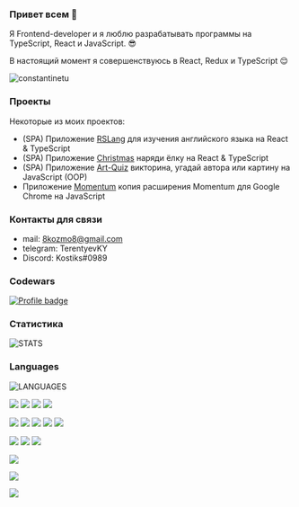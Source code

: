 ### Привет всем 👋

Я Frontend-developer и я люблю разрабатывать программы на TypeScript, React и JavaScript. 😎

В настоящий момент я совершенствуюсь в React, Redux и TypeScript 😌

<img src="https://komarev.com/ghpvc/?username=constantinetu&label=Profile%20views&color=0e75b6&style=flat" alt="constantinetu" />

### Проекты

Некоторые из моих проектов:

- (SPA) Приложение [RSLang](https://constantinetu-rslang.netlify.app/) для изучения английского языка на React & TypeScript
- (SPA) Приложение [Christmas](https://constantinetu-christmas.netlify.app/) наряди ёлку на React & TypeScript
- (SPA) Приложение [Art-Quiz](https://constantinetu-art-quiz.netlify.app/) викторина, угадай автора или картину на JavaScript (OOP)
- Приложение [Momentum](https://constantinetu-momentum.netlify.app/) копия расширения Momentum для Google Chrome на JavaScript

### Контакты для связи

- mail: 8kozmo8@gmail.com
- telegram: TerentyevKY
- Discord: Kostiks#0989

### Codewars
[![Profile badge](https://www.codewars.com/users/ConstantineTU/badges/large)](https://www.codewars.com/users/ConstantineTU)
### Статистика
![STATS](https://github-readme-stats.vercel.app/api?username=ConstantineTU)
### Languages
![LANGUAGES](https://github-readme-stats.vercel.app/api/top-langs/?username=ConstantineTU&layout=compact)

![](https://img.shields.io/badge/Code-Javascript-informational?style=flat&logo=<LOGO_NAME>&logoColor=white&color=yellow) 
![](https://img.shields.io/badge/Code-Typescript-informational?style=flat&logo=<LOGO_NAME>&logoColor=white&color=blue)
![](https://img.shields.io/badge/Code-HTML-informational?style=flat&logo=<LOGO_NAME>&logoColor=white&color=orange)
![](https://img.shields.io/badge/Code-SCSS/CSS-informational?style=flat&logo=<LOGO_NAME>&logoColor=white&color=brown)

![](https://img.shields.io/badge/Tools-Webpack-informational?style=flat&logo=<LOGO_NAME>&logoColor=white&color=blue)
![](https://img.shields.io/badge/Tools-Gulp-informational?style=flat&logo=<LOGO_NAME>&logoColor=white&color=darkred)
![](https://img.shields.io/badge/Tools-VSCode-informational?style=flat&logo=<LOGO_NAME>&logoColor=white&color=darkblue)
![](https://img.shields.io/badge/Tools-Git-informational?style=flat&logo=<LOGO_NAME>&logoColor=white&color=2bbc8a)
![](https://img.shields.io/badge/Tools-DevTools-informational?style=flat&logo=<LOGO_NAME>&logoColor=white&color=beige)

![](https://img.shields.io/badge/Other-Photoshop-informational?style=flat&logo=<LOGO_NAME>&logoColor=white&color=darkblue)
![](https://img.shields.io/badge/Other-Figma-informational?style=flat&logo=<LOGO_NAME>&logoColor=white&color=magenta)
![](https://img.shields.io/badge/Other-Avocode-informational?style=flat&logo=<LOGO_NAME>&logoColor=white&color=green)

![](https://img.shields.io/badge/Libs-React-informational?style=flat&logo=<LOGO_NAME>&logoColor=white&color=black)

![](https://img.shields.io/badge/TimeManagement-Trello-informational?style=flat&logo=<LOGO_NAME>&logoColor=white&color=aquamarine)

![](https://img.shields.io/badge/Methods-BEM-informational?style=flat&logo=<LOGO_NAME>&logoColor=white&color=yellow)
